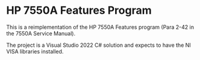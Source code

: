 <H1>HP 7550A Features Program</H1>

This is a reimplementation of the HP 7550A Features program (Para 2-42 in the 7550A Service Manual).

The project is a Visual Studio 2022 C# solution and expects to have the NI VISA libraries installed.
